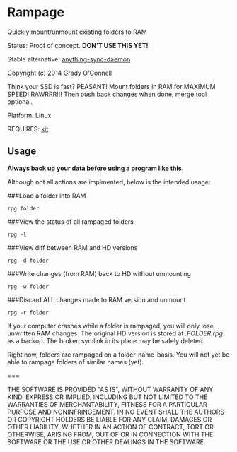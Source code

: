 Rampage
===
Quickly mount/unmount existing folders to RAM

Status: Proof of concept. **DON'T USE THIS YET!**

Stable alternative: [anything-sync-daemon](https://github.com/graysky2/anything-sync-daemon)

Copyright (c) 2014 Grady O'Connell

Think your SSD is fast? PEASANT!
Mount folders in RAM for MAXIMUM SPEED! RAWRRR!!!
Then push back changes when done, merge tool optional.

Platform: Linux

REQUIRES: [kit](http://github.com/flipcoder/kit)

## Usage

**Always back up your data before using a program like this.**

Although not all actions are implmented, below is the intended usage:

###Load a folder into RAM
```
rpg folder
```

###View the status of all rampaged folders
```
rpg -l
```

###View diff between RAM and HD versions
```
rpg -d folder
```

###Write changes (from RAM) back to HD without unmounting
```
rpg -w folder
```

###Discard ALL changes made to RAM version and unmount
```
rpg -r folder
```

If your computer crashes while a folder is rampaged, you will only lose unwritten RAM changes.
The original HD version is stored at *.FOLDER.rpg*. as a backup.  The broken symlink in its
place may be safely deleted.

Right now, folders are rampaged on a folder-name-basis.
You will not yet be able to rampage folders of similar names (yet).

===

THE SOFTWARE IS PROVIDED "AS IS", WITHOUT WARRANTY OF ANY KIND, EXPRESS OR IMPLIED, INCLUDING BUT NOT LIMITED TO THE WARRANTIES OF MERCHANTABILITY, FITNESS FOR A PARTICULAR PURPOSE AND NONINFRINGEMENT. IN NO EVENT SHALL THE AUTHORS OR COPYRIGHT HOLDERS BE LIABLE FOR ANY CLAIM, DAMAGES OR OTHER LIABILITY, WHETHER IN AN ACTION OF CONTRACT, TORT OR OTHERWISE, ARISING FROM, OUT OF OR IN CONNECTION WITH THE SOFTWARE OR THE USE OR OTHER DEALINGS IN THE SOFTWARE.

